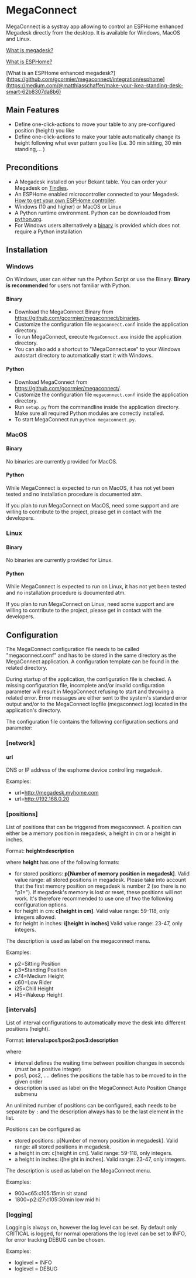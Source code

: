 # MegaConnect
MegaConnect is a systray app allowing to  control an ESPHome enhanced Megadesk directly from the desktop. It is available for Windows, MacOS and Linux.

[What is megadesk?](https://github.com/gcormier/megadesk/)

[What is ESPHome?](https://esphome.io/)

[What is an ESPHome enhanced megadesk?](https://github.com/gcormier/megaconnect/integration/esphome](https://medium.com/@matthiasschaffer/make-your-ikea-standing-desk-smart-62b8307da8b6)

## Main Features
* Define one-click-actions to move your table to any pre-configured position (height) you like
* Define one-click-actions to make your table automatically change its height following what ever pattern you like (i.e. 30 min sitting, 30 min standing,... )

## Preconditions
* A Megadesk installed on your Bekant table. You can order your Megadesk on [Tindies](https://www.tindie.com/products/gcormier/megadesk/).
* An ESPHome enabled microcontroller connected to your Megadesk. [How to get your own ESPHome controller](https://). 
* Windows (10 and higher) or MacOS or Linux
* A Python runtime environment. Python can be downloaded from [python.org](https://www.python.org/downloads/).
* For Windows users alternatively a [binary](https://github.com/gcormier/megaconnect/binaries) is provided which does not require a Python installation

## Installation

### Windows
On Windows, user can either run the Python Script or use the Binary. **Binary is recommended** for users not familiar with Python. 
#### Binary
* Download the MegaConnect Binary from https://github.com/gcormier/megaconnect/binaries.
* Customize the configuration file `megaconnect.conf` inside the application directory.
* To run MegaConnect, execute `MegaConnect.exe` inside the application directory.
* You can also add a shortcut to  "MegaConnect.exe" to your Windows autostart directory to automatically start it with Windows.

#### Python
* Download MegaConnect from https://github.com/gcormier/megaconnect/. 
* Customize the configuration file `megaconnect.conf` inside the application directory.
* Run `setup.py` from the commandline inside the application directory. Make sure all required Python modules are correctly installed. 
* To start MegaConnect run `python megaconnect.py`. 

### MacOS
#### Binary
No binaries are currently provided for MacOS. 
#### Python
While MegaConnect is expected to run on MacOS, it has not yet been tested and no installation procedure is documented atm. 

If you plan to run MegaConnect on MacOS, need some support and are willing to contribute to the project, please get in contact with the developers. 

### Linux
#### Binary
No binaries are currently provided for Linux. 
#### Python
While MegaConnect is expected to run on Linux, it has not yet been tested and no installation procedure is documented atm.

If you plan to run MegaConnect on Linux, need some support and are willing to contribute to the project, please get in contact with the developers. 


## Configuration
The MegaConnect configuration file needs to be called "megaconnect.conf" and has to be stored in the same directory as the MegaConnect application. A configuration template can be found in the related directory. 

During startup of the application, the configuration file is checked. A missing configuration file, incomplete and/or invalid configuration parameter will result in MegaConnect refusing to start and throwing a related error. Error messages are either sent to the system's standard error output and/or to the MegaConnect logfile (megaconnect.log) located in the application's directory. 

The configuration file contains the following configuration sections and parameter:

### [network]
#### url
DNS or IP address of the esphome device controlling megadesk.

Examples:
* url=http://megadesk.myhome.com
* url=http://192.168.0.20

### [positions]
List of positions that can be triggered from megaconnect. A position can either be a memory position in megadesk, a height in cm or a height in inches.

Format: **height=description**

where **height** has one of the following formats:
* for stored positions: **p[Number of memory position in megadesk]**. Valid value range: all stored positions in megadesk. Please take into account that the first memory position on megadesk is number 2 (so there is no "p1="). If megadesk's memory is lost or reset, these positions will not work. It's therefore recommended to use one of two the following configuration options.
* for height in cm: **c[height in cm]**. Valid value range: 59-118, only integers allowed.
* for height in inches: **i[height in inches]** Valid value range: 23-47, only integers.

The description is used as label on the megaconnect menu.

Examples:
* p2=Sitting Position 
* p3=Standing Position 
* c74=Medium Height 
* c60=Low Rider
* i25=Chill Height
* i45=Wakeup Height

### [intervals]
List of interval configurations to automatically move the desk into different positions (height).

Format: **interval=pos1:pos2:pos3:description**

where

* interval defines the waiting time between position changes in seconds (must be a positive integer)
* pos1, pos2, .... defines the positions the table has to be moved to in the given order
* description is used as label on the MegaConnect Auto Position Change submenu
 
An unlimited number of positions can be configured, each needs to be separate by `:` and the description always has to be the last element in the list.
 
Positions can be configured as
* stored positions: p[Number of memory position in megadesk]. Valid range: all stored positions in megadesk.
* a height in cm: c[height in cm]. Valid range: 59-118, only integers.
* a height in inches: i[height in inches]. Valid range: 23-47, only integers.

The description is used as label on the MegaConnect menu.

Examples:
* 900=c65:c105:15min sit stand
* 1800=p2:i27:c105:30min low mid hi

### [logging]
Logging is always on, however the log level can be set. By default only CRITICAL is logged, for normal operations the log level can be set to INFO, for error tracking DEBUG can be chosen.

Examples:
* loglevel = INFO
* loglevel = DEBUG
